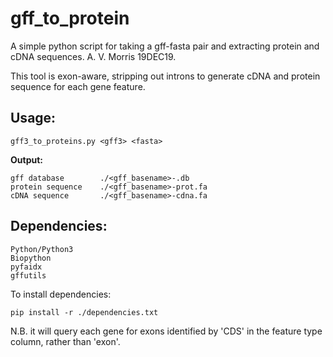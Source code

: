 # gff_to_protein
A simple python script for taking a gff-fasta pair and extracting protein and cDNA sequences. A. V. Morris 19DEC19.

This tool is exon-aware, stripping out introns to generate cDNA and protein sequence for each gene feature.

Usage:
------
    gff3_to_proteins.py <gff3> <fasta>
    
**Output:**

    gff database        ./<gff_basename>-.db
    protein sequence    ./<gff_basename>-prot.fa
    cDNA sequence       ./<gff_basename>-cdna.fa

Dependencies:
-------------
    Python/Python3
    Biopython
    pyfaidx
    gffutils

To install dependencies:

    pip install -r ./dependencies.txt

N.B. it will query each gene for exons identified by 'CDS' in the feature type column, rather than 'exon'.
